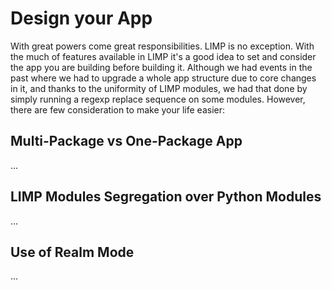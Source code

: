 # Design your App
With great powers come great responsibilities. LIMP is no exception. With the much of features available in LIMP it's a good idea to set and consider the app you are building before building it. Although we had events in the past where we had to upgrade a whole app structure due to core changes in it, and thanks to the uniformity of LIMP modules, we had that done by simply running a regexp replace sequence on some modules. However, there are few consideration to make your life easier:

## Multi-Package vs One-Package App
...

## LIMP Modules Segregation over Python Modules
...

## Use of Realm Mode
...